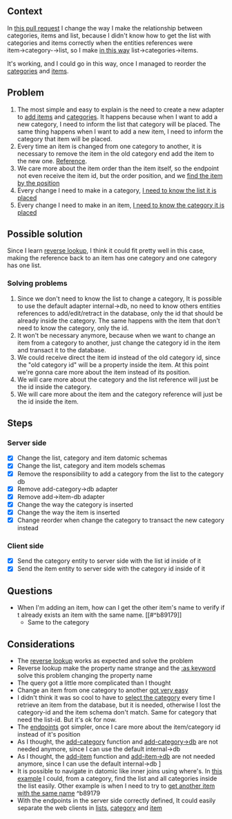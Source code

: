 ## Context
In [this pull request](https://github.com/gumberss/PurchaseListinator/pull/1) I change the way I make the relationship between categories, items and list, because I didn't know how to get the list with categories and items correctly when the entities references were item→category-→list, so I make [in this way](https://github.com/gumberss/PurchaseListinator/pull/18/files#diff-974527977f9a720ad0c304f86b344ce42e8c3eb746bf096f3c44f607a5d155e6R90) list→categories→items.

It's working, and I could go in this way, once I managed to reorder the [categories](https://github.com/gumberss/PurchaseListinator/pull/19) and [items](https://github.com/gumberss/PurchaseListinator/pull/20).

## Problem
1. The most simple and easy to explain is the need to create a new adapter to [add items](https://github.com/gumberss/PurchaseListinator/pull/20/files#diff-e9649d1f9ae2a0780016f3725beb7d0cba1011a5e9d93fb34047e5cb6bc47169R8) and [categories](https://github.com/gumberss/PurchaseListinator/pull/19/files#diff-f96e01fcb18149ff31223d8b50a76d852e9cb7b0115f220ccf74eafe722da850R7). It happens because when I want to add a new category, I need to inform the list that category will be placed. The same thing happens when I want to add a new item, I need to inform the category that item will be placed.
2. Every time an item is changed from one category to another, it is necessary to remove the item in the old category end add the item to the new one. [Reference](https://github.com/gumberss/PurchaseListinator/pull/21/files#diff-10a6144bb9c8baae025180917c37e74cbcd197987a0d1880ae5f690a0df285e7R45). 
3. We care more about the item order than the item itself, so the endpoint not even receive the item id, but the order position, and we [find the item by the position](https://github.com/gumberss/PurchaseListinator/pull/21/files#diff-10a6144bb9c8baae025180917c37e74cbcd197987a0d1880ae5f690a0df285e7R44)
4. Every change I need to make in a category, [I need to know the list it is placed](https://github.com/gumberss/PurchaseListinator/commit/07c31d8bba04e4c62304a8d7ee6d0c13c90d57d2#diff-f96e01fcb18149ff31223d8b50a76d852e9cb7b0115f220ccf74eafe722da850R7) 
5. Every change I need to make in an item, [I need to know the category it is placed](https://github.com/gumberss/PurchaseListinator/commit/89b27b66e7349f0b9dc3eaed81d865b0e7968366#diff-e9649d1f9ae2a0780016f3725beb7d0cba1011a5e9d93fb34047e5cb6bc47169R8)


## Possible solution
Since I learn [reverse lookup](https://docs.datomic.com/on-prem/query/pull.html#reverse-lookup), I think it could fit pretty well in this case, making the reference back to an item has one category and one category has one list. 

### Solving problems
1. Since we don't need to know the list to change a category, It is possible to use the default adapter internal->db, no need to know others entities references to add/edit/retract in the database, only the id that should be already inside the category. The same happens with the item that don't need to know the category, only the id.
2. It won't be necessary anymore, because when we want to change an item from a category to another, just change the category id in the item and transact it to the database.
3. We could receive direct the item id instead of the old category id, since the "old category id" will be a property inside the item. At this point we're gonna care more about the item instead of its position.
4. We will care more about the category and the list reference will just be the id inside the category.
5. We will care more about the item and the category reference will just be the id inside the item.

## Steps

### Server side
- [x] Change the list, category and item datomic schemas
- [x] Change the list, category and item models schemas
- [x] Remove the responsibility to add a category from the list to the category db
- [x] Remove add-category->db adapter 
- [x] Remove add->item-db adapter
- [x] Change the way the category is inserted
- [x] Change the way the item is inserted
- [x] Change reorder when change the category to transact the new category instead 

### Client side
- [x] Send the category entity to server side with the list id inside of it
- [x] Send the item entity to server side with the category id inside of it

## Questions
- When I'm adding an item, how can I get the other item's name to verify if t already exists an item with the same name. [[#^b89179]]
	- Same to the category 


## Considerations
- The [reverse lookup](https://github.com/gumberss/PurchaseListinator/pull/22/files#diff-974527977f9a720ad0c304f86b344ce42e8c3eb746bf096f3c44f607a5d155e6R86) works as expected and solve the problem
- Reverse lookup make the property name strange and the [:as keyword](https://github.com/gumberss/PurchaseListinator/pull/22/files#diff-974527977f9a720ad0c304f86b344ce42e8c3eb746bf096f3c44f607a5d155e6R87) solve this problem changing the property name 
- The query got a little more complicated than I thought
- Change an item from one category to another [got very easy](https://github.com/gumberss/PurchaseListinator/pull/22/files#diff-10a6144bb9c8baae025180917c37e74cbcd197987a0d1880ae5f690a0df285e7R44)
- I didn't think it was so cool to have to [select the category](https://github.com/gumberss/PurchaseListinator/pull/22/files#diff-e225d609d714f08be8ae8d039e8909d45411546ac7cce11631cd885ba42d3e17R96) every time I retrieve an item from the database, but it is needed, otherwise I lost the category-id and the item schema don't match. Same for category that need the list-id. But it's ok for now.
- The [endpoints](https://github.com/gumberss/PurchaseListinator/pull/22/files#diff-358ee9063cd0e6b5f6e0ca7d8118de6568c1fc4151ff4a51d87c50504f34c7d4L125) got simpler, once I care more about the item/category id instead of it's position
- As I thought, the [add-category](https://github.com/gumberss/PurchaseListinator/pull/22/files#diff-974527977f9a720ad0c304f86b344ce42e8c3eb746bf096f3c44f607a5d155e6L86) function and [add-category->db](https://github.com/gumberss/PurchaseListinator/pull/22/files#diff-f96e01fcb18149ff31223d8b50a76d852e9cb7b0115f220ccf74eafe722da850L7) are not needed anymore, since I can use the default internal->db 
- As I thought, the [add-item](https://github.com/gumberss/PurchaseListinator/pull/22/files#diff-283acafe7867d900bc2744e5477941f87e678ae57abfcd6af8451db6657b8473L91) function and [add-item->db](https://github.com/gumberss/PurchaseListinator/pull/22/files#diff-e9649d1f9ae2a0780016f3725beb7d0cba1011a5e9d93fb34047e5cb6bc47169L8) are not needed anymore, since I can use the default internal->db ]
- It is possible to navigate in datomic like inner joins using where's. In [this example](https://github.com/gumberss/PurchaseListinator/pull/22/files#diff-283acafe7867d900bc2744e5477941f87e678ae57abfcd6af8451db6657b8473R79) I could, from a category, find the list and all categories inside the list easily. Other example is when I need to try to [get another item with the same name](https://github.com/gumberss/PurchaseListinator/pull/22/files#diff-e225d609d714f08be8ae8d039e8909d45411546ac7cce11631cd885ba42d3e17R50) ^b89179
- With the endpoints in the server side correctly defined, It could easily separate the web clients in [lists](https://github.com/gumberss/FinanceControlinatorMobile/pull/94/files#diff-0fa06487138fe5f9a5334e1cf50747a3e41c0f06afd7c7dfc025f6a7d2a73cc2R4), [category](https://github.com/gumberss/FinanceControlinatorMobile/pull/94/files#diff-7d3816c1ec08a0000e3241947be2817704569e8653d97dbc31218ebb4dad7fa6R1) and [item](https://github.com/gumberss/FinanceControlinatorMobile/pull/94/files#diff-20b32275f26469e166c2abd27dfb186f6e0544e6ff03cc751e4b6aefea448870R2)
